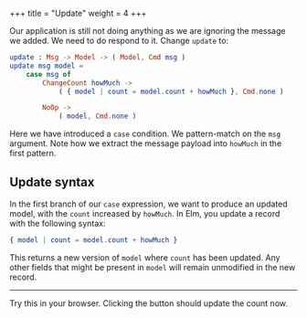 +++
title       = "Update"
weight      = 4
+++

Our application is still not doing anything as we are ignoring the message we added. We need to do respond to it. Change `update` to:

```elm
update : Msg -> Model -> ( Model, Cmd msg )
update msg model =
    case msg of
        ChangeCount howMuch ->
            ( { model | count = model.count + howMuch }, Cmd.none )

        NoOp ->
            ( model, Cmd.none )
```

Here we have introduced a `case` condition. We pattern-match on the `msg` argument. Note how we extract the message payload into `howMuch` in the first pattern.

## Update syntax

In the first branch of our `case` expression, we want to produce an updated model, with the `count` increased by `howMuch`. In Elm, you update a record with the following syntax:

```elm
{ model | count = model.count + howMuch }
```

This returns a new version of `model` where `count` has been updated. Any other fields that might be present in `model` will remain unmodified in the new record.

---

Try this in your browser. Clicking the button should update the count now.
